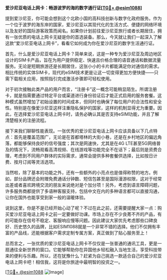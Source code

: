 **爱沙尼亚电话上网卡：畅游波罗的海的数字通行证[[TG💪+ @esim1088](https://t.me/s/esim1088)]**

提到爱沙尼亚，你可能会想到这个北欧小国的高科技创新与数字化政府服务。作为一个位于波罗的海东岸的国家，爱沙尼亚以其现代化的生活方式、便捷的网络环境以及友好的国际游客政策而闻名。如果你计划前往爱沙尼亚旅行或者长期居住，拥有一张优质的电话上网卡无疑是你的首选装备。那么，今天就让我们一起深入了解这款“爱沙尼亚电话上网卡”，看看它如何成为你在爱沙尼亚的数字生活通行证。

首先，什么是爱沙尼亚电话上网卡？简单来说，这是一种专为爱沙尼亚及周边地区设计的SIM卡产品，旨在为用户提供稳定、快速且价格合理的语音通话和数据流量服务。无论是短期旅游还是长期居住，这张小小的卡片都能满足你对通信的需求。相比传统的实体SIM卡，现代的eSIM技术更是让这一切变得更加方便快捷——只需下载相关应用，按照指引完成激活步骤即可轻松使用。

对于初次接触此类产品的用户而言，“注册卡”这一概念可能稍显陌生。所谓注册卡，就是指需要通过特定平台或渠道进行身份验证后才能正式启用的服务套餐。这种模式虽然增加了初始设置的时间成本，但同时也确保了每位用户的合法性和安全性。特别是在像爱沙尼亚这样注重隐私保护的国家，这样的机制显得尤为重要。因此，在选择爱沙尼亚电话上网卡时，请务必确认其是否支持eSIM功能，并且了解清楚相关的注册流程。

接下来我们聊聊性能表现。一张优秀的爱沙尼亚电话上网卡应该具备以下几点特点：首先是覆盖范围广，无论是在首都塔林的大街小巷，还是在乡村地区的偏远角落，都能够保持良好的信号强度；其次是网速快，尤其是在4G LTE甚至5G网络普及的情况下，流畅观看高清视频、在线游戏等功能完全不在话下；最后则是资费合理，考虑到不同用户群体的实际需求，通常会提供多种套餐供选择，比如按日计费、按月订阅等灵活选项。

当然啦，除了基本的功能之外，还有一些额外的小亮点也是值得称赞的地方。例如，部分品牌还会附赠免费通话分钟数、短信包甚至是国际漫游权限，这对于经常出差或者喜欢跨境交流的朋友来说绝对是个加分项！另外，考虑到语言障碍问题，许多服务商都提供了多语种客服支持，包括中文在内的多种语言都可以直接沟通，让你在国外也能享受到家一般的温暖体验。

说到这里，你是不是已经开始心动了呢？不过在此之前，还需要提醒大家一点：购买爱沙尼亚电话上网卡之前一定要做好功课。市场上存在不少良莠不齐的产品，有的可能存在信号不稳定、客服响应慢等问题。因此建议大家优先考虑那些口碑良好、历史悠久的品牌，比如ESIM1088就是一个非常不错的选择。他们不仅拥有丰富的产品线，还能根据客户需求定制专属方案，真正做到了贴心服务至上！

总而言之，一张优质的爱沙尼亚电话上网卡不仅仅是一张普通的通讯工具，更是一扇通往全新世界的窗口。它能够帮助你在异国他乡轻松融入当地生活，享受科技带来的便利与乐趣。所以，还在犹豫什么？赶紧为自己挑选一款适合自己的爱沙尼亚电话上网卡吧！相信我，这将是你旅途中最明智的投资之一。

[[TG💪+ @esim1088](https://t.me/s/esim1088) ![Image](https://i.postimg.cc/4NQfJmqS/Snipaste-2025-05-13-00-14-12.png)]